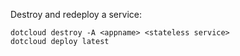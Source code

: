 Destroy and redeploy a service:

```
dotcloud destroy -A <appname> <stateless service>
dotcloud deploy latest
```
